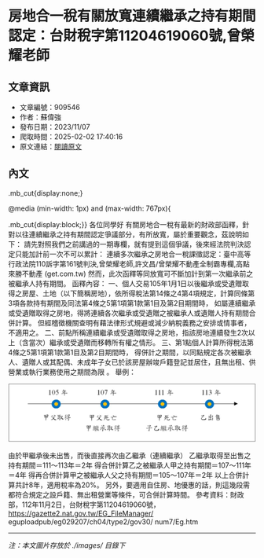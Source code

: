 # 房地合一稅有關放寬連續繼承之持有期間認定：台財稅字第11204619060號,曾榮耀老師

## 文章資訊
- 文章編號：909546
- 作者：蘇偉強
- 發布日期：2023/11/07
- 爬取時間：2025-02-02 17:40:16
- 原文連結：[閱讀原文](https://real-estate.get.com.tw/Columns/detail.aspx?no=909546)

## 內文
.mb_cut{display:none;}

@media (min-width: 1px) and (max-width: 767px){

.mb_cut{display:block;}}
各位同學好
有關房地合一稅有最新的財政部函釋，針對以往連續繼承之持有期間認定爭議部分，有所放寬，屬於重要觀念，茲說明如下：
請先對照我們之前講過的一期專欄，就有提到這個爭議，後來經法院判決認定只能加計前一次不可以累計：
連續多次繼承之房地合一稅課徵認定：臺中高等行政法院110訴字第161號判決,曾榮耀老師,許文昌/曾榮耀不動產全制霸專欄,高點來勝不動產 (get.com.tw)
然而，此次函釋等同放寬可不斷加計到第一次繼承前之被繼承人持有期間。
函釋內容：
一、個人交易105年1月1日以後繼承或受遺贈取得之房屋、土地（以下簡稱房地），依所得稅法第14條之4第4項規定，計算同條第3項各款持有期間及同法第4條之5第1項第1款第1目及第2目期間時，
如屬連續繼承或受遺贈取得之房地，得將連續各次繼承或受遺贈之被繼承人或遺贈人持有期間合併計算。
但經稽徵機關查明有藉法律形式規避或減少納稅義務之安排或情事者，不適用之。
二、前點所稱連續繼承或受遺贈取得之房地，指該房地連續發生2次以上（含當次）繼承或受遺贈而移轉所有權之情形。
三、第1點個人計算所得稅法第4條之5第1項第1款第1目及第2目期間時，
得併計之期間，以同點規定各次被繼承人、遺贈人或其配偶、未成年子女已於該房屋辦竣戶籍登記並居住，且無出租、供營業或執行業務使用之期間為限
。
舉例：

![圖片](./images/909546_5a23ce7d.jpg)

由於甲繼承後未出售，而後直接再次由乙繼承（連續繼承）
乙繼承取得至出售之持有期間＝111～113年＝2年
得合併計算乙之被繼承人甲之持有期間＝107～111年＝4年
得再合併計算甲之被繼承人父之持有期間＝105～107年＝2年
以上合併計算共計8年，適用稅率為20%。
另外，要適用自住房、地優惠的話，則這幾段需都符合規定之設戶籍、無出租營業等條件，可合併計算時間。
參考資料：財政部，112年11月2日，台財稅字第11204619060號，
https://gazette2.nat.gov.tw/EG_FileManager/
eguploadpub/eg029207/ch04/type2/gov30/
num7/Eg.htm

---
*注：本文圖片存放於 ./images/ 目錄下*

